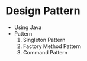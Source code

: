 # Design Pattern
* Using Java
* Pattern
    1) Singleton Pattern
    2) Factory Method Pattern
    3) Command Pattern